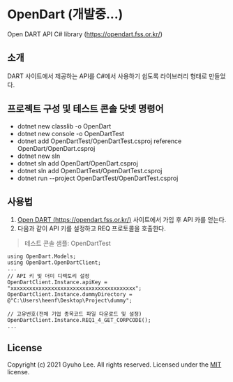 # OpenDart (개발중...)
Open DART API C# library (https://opendart.fss.or.kr/)

## 소개
DART 사이트에서 제공하는 API를 C#에서 사용하기 쉽도록 라이브러리 형태로 만들었다.

## 프로젝트 구성 및 테스트 콘솔 닷넷 명령어
- dotnet new classlib -o OpenDart
- dotnet new console -o OpenDartTest
- dotnet add OpenDartTest/OpenDartTest.csproj reference OpenDart/OpenDart.csproj
- dotnet new sln
- dotnet sln add OpenDart/OpenDart.csproj
- dotnet sln add OpenDartTest/OpenDartTest.csproj
- dotnet run --project OpenDartTest/OpenDartTest.csproj

## 사용법
1. [Open DART (https://opendart.fss.or.kr/)](https://opendart.fss.or.kr/) 사이트에서 가입 후 API 카를 얻는다.
2. 다음과 같이 API 키를 설정하고 REQ 프로토콜을 호출한다.
   
> 테스트 콘솔 샘플: OpenDartTest

~~~
using OpenDart.Models;
using OpenDart.OpenDartClient;
...
// API 키 및 더미 디렉토리 설정
OpenDartClient.Instance.apiKey = "xxxxxxxxxxxxxxxxxxxxxxxxxxxxxxxxxxxxxxxx";
OpenDartClient.Instance.dummyDirectory = @"C:\Users\heenf\Desktop\Project\dummy";

// 고유번호(전체 기업 종목코드 파일 다운로드 및 설정)
OpenDartClient.Instance.REQ1_4_GET_CORPCODE();
...
~~~

## License
Copyright (c) 2021 Gyuho Lee. All rights reserved.
Licensed under the [MIT](./LICENSE) license.